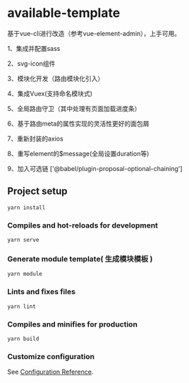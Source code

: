# available-template
基于vue-cli进行改造（参考vue-element-admin），上手可用。

1、集成并配置sass

2、svg-icon组件

3、模块化开发（路由模块化引入）

4、集成Vuex(支持命名模块式)

5、全局路由守卫（其中处理有页面加载进度条）

6、基于路由meta的属性实现的灵活性更好的面包屑

7、重新封装的axios

8、重写element的$message(全局设置duration等)

9、加入可选链 ['@babel/plugin-proposal-optional-chaining']

## Project setup
```
yarn install
```

### Compiles and hot-reloads for development
```
yarn serve
```

### Generate module template( 生成模块模板 )
```
yarn module
```

### Lints and fixes files
```
yarn lint
```

### Compiles and minifies for production
```
yarn build
```


### Customize configuration
See [Configuration Reference](https://cli.vuejs.org/config/).
